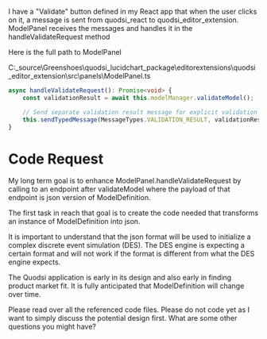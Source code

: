I have a "Validate" button defined in my React app that when the user clicks on it, a message is sent from quodsi_react to quodsi_editor_extension.  ModelPanel receives the messages and handles it in the handleValidateRequest method

Here is the full path to ModelPanel

C:\_source\Greenshoes\quodsi_lucidchart_package\editorextensions\quodsi_editor_extension\src\panels\ModelPanel.ts

```typescript
async handleValidateRequest(): Promise<void> {
    const validationResult = await this.modelManager.validateModel();

    // Send separate validation result message for explicit validation requests
    this.sendTypedMessage(MessageTypes.VALIDATION_RESULT, validationResult);
}
```





# Code Request
My long term goal is to enhance ModelPanel.handleValidateRequest by calling to an endpoint after validateModel where the payload of that endpoint is json version of ModelDefinition.

The first task in reach that goal is to create the code needed that transforms an instance of ModelDefinition into json.

It is important to understand that the json format will be used to initialize a complex discrete event simulation (DES).  The DES engine is expecting a certain format and will not work if the format is different from what the DES engine expects.

The Quodsi application is early in its design and also early in finding product market fit.  It is fully anticipated that ModelDefinition will change over time.

Please read over all the referenced code files.  Please do not code yet as I want to simply discuss the potential design first.  What are some other questions you might have?